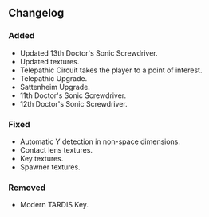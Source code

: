 ## Changelog

### Added
- Updated 13th Doctor's Sonic Screwdriver.
- Updated textures.
- Telepathic Circuit takes the player to a point of interest.
- Telepathic Upgrade.
- Sattenheim Upgrade.
- 11th Doctor's Sonic Screwdriver.
- 12th Doctor's Sonic Screwdriver.

### Fixed
- Automatic Y detection in non-space dimensions.
- Contact lens textures.
- Key textures.
- Spawner textures.

### Removed
- Modern TARDIS Key.